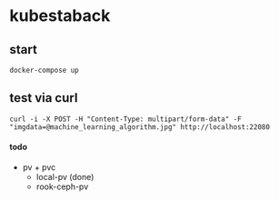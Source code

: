 # kubestaback

## start
`docker-compose up`

## test via curl
`curl -i -X POST -H "Content-Type: multipart/form-data" -F "imgdata=@machine_learning_algorithm.jpg" http://localhost:22080`

#### todo
- pv + pvc
    - local-pv (done)
    - rook-ceph-pv
